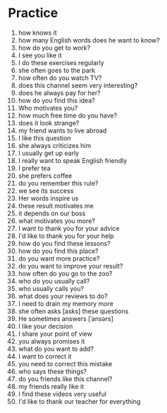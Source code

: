 # Practice

1. how knows it
2. how many English words does he want to know?
3. how do you get to work?
4. I see you like it
5. I do these exercises regularly
6. she often goes to the park
7. how often do you watch TV?
8. does this channel seem very interesting?
9. does he always pay for her?
10. how do you find this idea?
11. Who motivates you?
12. how much free time do you have?
13. does it look strange?
14. my friend wants to live abroad
15. I like this question
16. she always criticizes him
17. I usually get up early
18. I really want to speak English friendly
19. I prefer tea
20. she prefers coffee
21. do you remember this rule?
22. we see its success
23. Her words inspire us
24. these result motivates me
25. it depends on our boss
26. what motivates you more?
27. I want to thank you for your advice
28. I'd like to thank you for your help
29. how do you find these lessons?
30. how do you find this place?
31. do you want more practice?
32. do you want to improve your result?
33. how often do you go to the zoo?
34. who do you usually call?
35. who usually calls you?
36. what does your reviews to do?
37. I need to drain my memory more
38. she often asks [asks] these questions
39. He sometimes answers [ˈansərs]
40. I like your decision
41. I share your point of view
42. you always promises it
43. what do you want to add?
44. I want to correct it
45. you need to correct this mistake
46. who says these things?
47. do you friends like this channel?
48. my friends really like it
49. I find these videos very useful
50. I'd like to thank our teacher for everything
